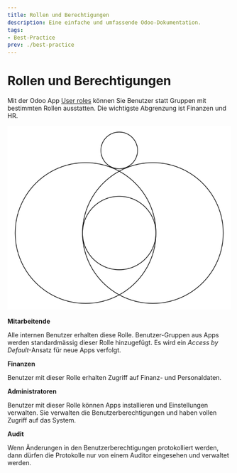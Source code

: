 ```yaml
---
title: Rollen und Berechtigungen
description: Eine einfache und umfassende Odoo-Dokumentation.
tags:
- Best-Practice
prev: ./best-practice
---
```


# Rollen und Berechtigungen

Mit der Odoo App [User roles](Base%20User%20Role.md) können Sie Benutzer statt Gruppen mit bestimmten Rollen ausstatten. Die wichtigste Abgrenzung ist Finanzen und HR.

![Rollen](attachments/Rollen.svg)

**Mitarbeitende**

Alle internen Benutzer erhalten diese Rolle. Benutzer-Gruppen aus Apps werden standardmässig dieser Rolle hinzugefügt. Es wird ein *Access by Default*-Ansatz für neue Apps verfolgt.

**Finanzen**

Benutzer mit dieser Rolle erhalten Zugriff auf Finanz- und Personaldaten.

**Administratoren**

Benutzer mit dieser Rolle können Apps installieren und Einstellungen verwalten. Sie verwalten die Benutzerberechtigungen und haben vollen Zugriff auf das System.

**Audit**

Wenn Änderungen in den Benutzerberechtigungen protokolliert werden, dann dürfen die Protokolle nur von einem Auditor eingesehen und verwaltet werden. 